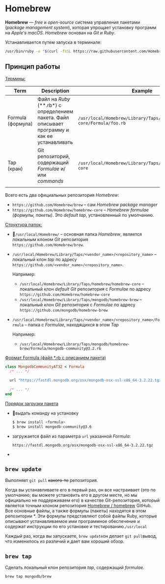 # Homebrew

**Homebrew** — *free* и *open-source* система управления пакетами (*package management system*), которая упрощает установку программ на *Apple's macOS*. *Homebrew* основан на *Git* и *Ruby*. 

Устанавливается путем запуска в терминале:

```bash
/usr/bin/ruby -e "$(curl -fsSL https://raw.githubusercontent.com/Homebrew/install/master/install)"
```

## Принцип работы

<u>Термины:</u>

| Term              | Description                                                  | Example                                                      |
| ----------------- | ------------------------------------------------------------ | ------------------------------------------------------------ |
| Formula (формула) | Файл на *Ruby* (**.rb*) с определением пакета. Файл описывает программу и как ее устанавливать | `/usr/local/Homebrew/Library/Taps/homebrew/homebrew-core/Formula/foo.rb` |
| Tap (кран)        | Git репозиторий, содержащий *Formulae* и/или *commands*      | `/usr/local/Homebrew/Library/Taps/homebrew/homebrew-core`    |
|                   |                                                              |                                                              |

Всего есть два официальных репозитория *Homebrew*:

- `https://github.com/Homebrew/brew`  – сам *Homebrew package manager*
- `https://github.com/Homebrew/homebrew-core` – *Homebrew formulae (формулы, пакеты)*. Это *default tap*, установленный по умолчанию.

<u>Структура папок:</u>

- `/usr/local/Homebrew/` – основная папка *Homebrew*, является локальным клоном *Git* репозитория `https://github.com/Homebrew/brew`.

- `/usr/local/Homebrew/Library/Taps/<vendor_name>/<repository_name>` – локальный клон *tap* по адресу `https://github.com/<vendor_name>/<repository_name>`. 

  Например:

  - `/usr/local/Homebrew/Library/Taps/homebrew/homebrew-core` – локальный клон *default Git* репозитория c *Formulae* по адресу `https://github.com/Homebrew/homebrew-core`
  - `/usr/local/Homebrew/Library/Taps/mongodb/homebrew-brew` – локальный клон *Git* репозитория с *Formulae* по адресу `https://github.com/mongodb/homebrew-brew`

- `/usr/local/Homebrew/Library/Taps/<vendor_name>/<repository_name>/Formula` – папка с *Formulae*, находящихся в этом *Tap*

  Например:

  - `/usr/local/Homebrew/Library/Taps/mongodb/homebrew-brew/Formula/mongodb-community@3.2.rb`

<u>Формат Formula (файл *.rb с описанием пакета)</u>

```ruby
class MongodbCommunityAT32 < Formula
  /* ... */
  
  url "https://fastdl.mongodb.org/osx/mongodb-osx-ssl-x86_64-3.2.22.tgz"
  
  /* ... */
end
```

<u>Порядок загрузки пакета</u>

- выдать команду на установку

  ```bash
  $ brew install <formula>
  $ brew install mongodb-community@3.6
  ```

- загружается файл из параметра `url` указанной *Formula*:

  ```
  https://fastdl.mongodb.org/osx/mongodb-osx-ssl-x86_64-3.2.22.tgz
  ```

- 





## `brew update`

Выполняет `git pull` ~~какого-то~~ репозитория.







Когда вы устанавливаете его в первый раз, он все настраивает (это по умолчанию; вы можете установить его в другом месте, но мы официально не поддерживаем его) в качестве Git-репозитория, который является точным клоном репозитория [Homebrew / homebrew](https://github.com/Homebrew/homebrew) GitHub. Все основные файлы, а также формулы (пакеты) находятся в этом репозитории *. Эти формулы представляют собой файлы Ruby, которые описывают устанавливаемое ими программное обеспечение и содержат инструкции по его установке и тестированию.`/usr/local`

Каждый раз, когда вы запускаете, `brew update`он делает `git pull`вывод, что изменилось из различий и дает вам хороший обзор.

## `brew tap`

Сделать локальный клон репозитория *tap*, содержащий *formulae*.

```
brew tap mongodb/brew
```